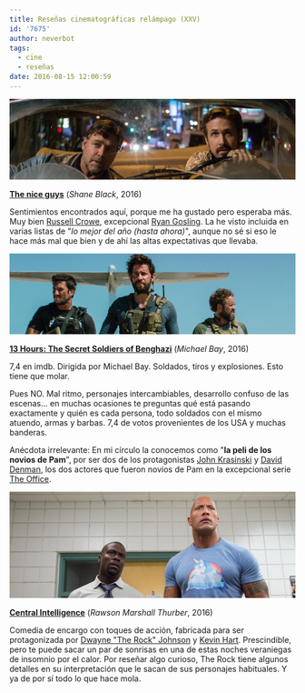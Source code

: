 ```yaml
---
title: Reseñas cinematográficas relámpago (XXV)
id: '7675'
author: neverbot
tags:
  - cine
  - reseñas
date: 2016-08-15 12:00:59
---
```


[![](./resenas-cinematograficas-relampago-xxv/the-nice-guys.png)](./resenas-cinematograficas-relampago-xxv/the-nice-guys.png)

**[The nice guys](http://www.imdb.com/title/tt3799694/)** (_Shane Black_, 2016)

Sentimientos encontrados aquí, porque me ha gustado pero esperaba más. Muy bien [Russell Crowe](http://www.imdb.com/name/nm0000128/), excepcional [Ryan Gosling](http://www.imdb.com/name/nm0331516/). La he visto incluida en varias listas de "_lo mejor del año (hasta ahora)_", aunque no sé si eso le hace más mal que bien y de ahí las altas expectativas que llevaba.

[![](./resenas-cinematograficas-relampago-xxv/13-hours-the-secret-soldiers-of-benghazi.png)](./resenas-cinematograficas-relampago-xxv/13-hours-the-secret-soldiers-of-benghazi.png)

**[13 Hours: The Secret Soldiers of Benghazi](http://www.imdb.com/title/tt4172430/)** (_Michael Bay_, 2016)

7,4 en imdb. Dirigida por Michael Bay. Soldados, tiros y explosiones. Esto tiene que molar.

Pues NO. Mal ritmo, personajes intercambiables, desarrollo confuso de las escenas... en muchas ocasiones te preguntas qué está pasando exactamente y quién es cada persona, todo soldados con el mismo atuendo, armas y barbas. 7,4 de votos provenientes de los USA y muchas banderas.

Anécdota irrelevante: En mi círculo la conocemos como "**la peli de los novios de Pam**", por ser dos de los protagonistas [John Krasinski](http://www.imdb.com/name/nm1024677/) y [David Denman](http://www.imdb.com/name/nm0219292/), los dos actores que fueron novios de Pam en la excepcional serie [The Office](http://www.imdb.com/title/tt0386676/).

[![](./resenas-cinematograficas-relampago-xxv/central-intelligence.png)](./resenas-cinematograficas-relampago-xxv/central-intelligence.png)

**[Central Intelligence](http://www.imdb.com/title/tt1489889/)** (_Rawson Marshall Thurber_, 2016)

Comedia de encargo con toques de acción, fabricada para ser protagonizada por [Dwayne "The Rock" Johnson](http://www.imdb.com/name/nm0425005/) y [Kevin Hart](http://www.imdb.com/name/nm0366389/). Prescindible, pero te puede sacar un par de sonrisas en una de estas noches veraniegas de insomnio por el calor. Por reseñar algo curioso, The Rock tiene algunos detalles en su interpretación que le sacan de sus personajes habituales. Y ya de por sí todo lo que hace mola.